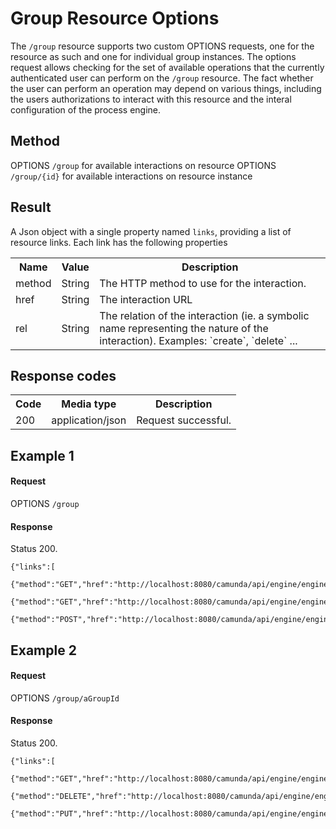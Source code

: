 Group Resource Options
======================

The `/group` resource supports two custom OPTIONS requests, one for the resource as such and one for individual group instances. The options request allows checking for the set of available operations that the currently authenticated user can perform on the `/group` resource. The fact whether the user can perform an operation may depend on various things, including the users authorizations to interact with this resource and the interal configuration of the process engine.

Method
------

OPTIONS `/group` for available interactions on resource
OPTIONS `/group/{id}` for available interactions on resource instance


Result
------

A Json object with a single property named `links`, providing a list of resource links. Each link has the following properties

<table class="table table-striped">
  <tr>
    <th>Name</th>
    <th>Value</th>
    <th>Description</th>
  </tr>
  <tr>
    <td>method</td>
    <td>String</td>
    <td>The HTTP method to use for the interaction.</td>
  </tr>
  <tr>
    <td>href</td>
    <td>String</td>
    <td>The interaction URL</td>
  </tr>
  <tr>
    <td>rel</td>
    <td>String</td>
    <td>The relation of the interaction (ie. a symbolic name representing the nature of the interaction). Examples: `create`, `delete` ...</td>
  </tr>  
</table>


Response codes
--------------

<table class="table table-striped">
  <tr>
    <th>Code</th>
    <th>Media type</th>
    <th>Description</th>
  </tr>
  <tr>
    <td>200</td>
    <td>application/json</td>
    <td>Request successful.</td>
  </tr>
</table>

Example 1
---------

#### Request

OPTIONS `/group`
  
#### Response

Status 200.

    {"links":[
        {"method":"GET","href":"http://localhost:8080/camunda/api/engine/engine/default/group","rel":"list"},
        {"method":"GET","href":"http://localhost:8080/camunda/api/engine/engine/default/group/count","rel":"count"},
        {"method":"POST","href":"http://localhost:8080/camunda/api/engine/engine/default/group/create","rel":"create"}]}

Example 2
---------

#### Request

OPTIONS `/group/aGroupId`
  
#### Response

Status 200.

    {"links":[
        {"method":"GET","href":"http://localhost:8080/camunda/api/engine/engine/default/group/aGroupId","rel":"self"},
        {"method":"DELETE","href":"http://localhost:8080/camunda/api/engine/engine/default/group/aGroupId","rel":"delete"},
        {"method":"PUT","href":"http://localhost:8080/camunda/api/engine/engine/default/group/aGroupId","rel":"update"}]}